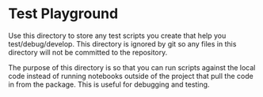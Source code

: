 # Test Playground

Use this directory to store any test scripts you create that help you test/debug/develop. This directory is ignored by git so any files in this directory will not be committed to the repository.

The purpose of this directory is so that you can run scripts against the local code instead of running notebooks outside of the project that pull the code in from the package. This is useful for debugging and testing.